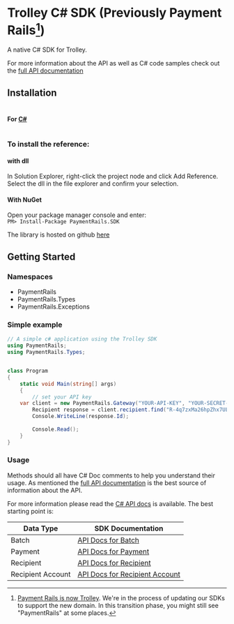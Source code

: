 # Trolley C# SDK (Previously Payment Rails[^1])

A native C# SDK for Trolley.

For more information about the API as well as C# code samples check out the [full API documentation](https://docs.trolley.com)

[^1]: [Payment Rails is now Trolley](https://www.trolley.com/payment-rails-is-now-trolley-series-a). We're in the process of updating our SDKs to support the new domain. In this transition phase, you might still see "PaymentRails" at some places.

## Installation

#

#### For [C#](https://docs.microsoft.com/en-us/dotnet/articles/csharp/index)

#
### To install the reference: 
#### with dll  
In Solution Explorer, right-click the project node and click Add Reference. Select the dll in the file explorer and confirm your selection.

#### With NuGet
Open your package manager console and enter:  
`PM> Install-Package PaymentRails.SDK`


The library is hosted on github [here](https://github.com/PaymentRails/paymentrails_dotnet)

## Getting Started
### Namespaces
+ PaymentRails
+ PaymentRails.Types
+ PaymentRails.Exceptions
### Simple example

```csharp
// A simple c# application using the Trolley SDK
using PaymentRails;
using PaymentRails.Types;


class Program
{
    static void Main(string[] args)
    {
        // set your API key
	var client = new PaymentRails.Gateway("YOUR-API-KEY", "YOUR-SECRET-KEY");
        Recipient response = client.recipient.find("R-4q7zxMa26hpZhx7ULApBGw");
        Console.WriteLine(response.Id);
        
        Console.Read();
    }
}

```

### Usage

Methods should all have C# Doc comments to help you understand their usage. As mentioned the [full API documentation](https://docs.trolley.com)
is the best source of information about the API.

For more information please read the [C# API docs](https://github.com/PaymentRails/paymentrails_dotnet/tree/master/docs/) is available. The best starting point is:

| Data Type | SDK Documentation |
| ----- | ----- |
| Batch | [API Docs for Batch](https://github.com/PaymentRails/paymentrails_dotnet/tree/master/docs/classes/batchgateway.md) |
| Payment | [API Docs for Payment](https://github.com/PaymentRails/paymentrails_dotnet/tree/master/docs/classes/paymentgateway.md) |
| Recipient | [API Docs for Recipient](https://github.com/PaymentRails/paymentrails_dotnet/tree/master/docs/classes/recipientgateway.md) |
| Recipient Account | [API Docs for Recipient Account](https://github.com/PaymentRails/paymentrails_dotnet/tree/master/docs/classes/recipientaccountgateway.md) |

